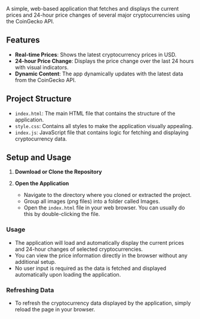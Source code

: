 A simple, web-based application that fetches and displays the current prices and 24-hour price changes of several major cryptocurrencies using the CoinGecko API.

## Features

- **Real-time Prices**: Shows the latest cryptocurrency prices in USD.
- **24-hour Price Change**: Displays the price change over the last 24 hours with visual indicators.
- **Dynamic Content**: The app dynamically updates with the latest data from the CoinGecko API.

## Project Structure

- `index.html`: The main HTML file that contains the structure of the application.
- `style.css`: Contains all styles to make the application visually appealing.
- `index.js`: JavaScript file that contains logic for fetching and displaying cryptocurrency data.

## Setup and Usage

1. **Download or Clone the Repository**

2. **Open the Application**

   - Navigate to the directory where you cloned or extracted the project.
   - Group all images (png files) into a folder called Images.
   - Open the `index.html` file in your web browser. You can usually do this by double-clicking the file.

### Usage

- The application will load and automatically display the current prices and 24-hour changes of selected cryptocurrencies.
- You can view the price information directly in the browser without any additional setup.
- No user input is required as the data is fetched and displayed automatically upon loading the application.

### Refreshing Data

- To refresh the cryptocurrency data displayed by the application, simply reload the page in your browser.
